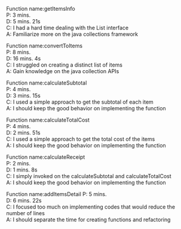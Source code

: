 Function name:getItemsInfo  
P: 3 mins.  
D: 5 mins. 21s  
C: I had a hard time dealing with the List interface  
A: Familiarize more on the java collections framework  
  
  
Function name:convertToItems  
P: 8 mins.  
D: 16 mins. 4s  
C: I struggled on creating a distinct list of items  
A: Gain knowledge on the java collection APIs  
  
  
Function name:calculateSubtotal    
P: 4 mins.  
D: 3 mins. 15s  
C: I used a simple approach to get the subtotal of each item  
A: I should keep the good behavior on implementing the function  
  
  
Function name:calculateTotalCost  
P: 4 mins.  
D: 2 mins. 51s  
C: I used a simple approach to get the total cost of the items  
A: I should keep the good behavior on implementing the function  
  
  
Function name:calculateReceipt  
P: 2 mins.  
D: 1 mins. 8s  
C: I simply invoked on the calculateSubtotal and calculateTotalCost  
A: I should keep the good behavior on implementing the function  
  
  
Function name:addItemsDetail 
P: 5 mins.  
D: 6 mins. 22s  
C: I focused too much on implementing codes that would reduce the number of lines  
A: I should separate the time for creating functions and refactoring  


